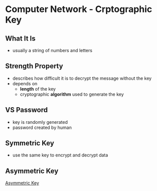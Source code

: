 # Computer Network - Crptographic Key

## What It Is

- usually a string of numbers and letters

## Strength Property

- describes how difficult it is to decrypt the message without the key
- depends on
  - **length** of the key
  - cryptographic **algorithm** used to generate the key

## VS Password

- key is randomly generated
- password created by human

## Symmetric Key

- use the same key to encrypt and decrypt data

## Asymmetric Key

[Asymmetric Key](computer-network-asymmetric-key.md)

